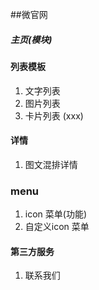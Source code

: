 ##微官网

##### 主页(模块)



#### 列表模板

1. 文字列表
2. 图片列表
3. 卡片列表 (xxx)

#### 详情

1. 图文混排详情

### menu

1. icon 菜单(功能)
2. 自定义icon 菜单



#### 第三方服务
1. 联系我们





